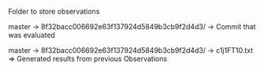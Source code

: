 Folder to store observations

master -> 8f32bacc006692e63f137924d5849b3cb9f2d4d3/ -> Commit that was evaluated

master -> 8f32bacc006692e63f137924d5849b3cb9f2d4d3/ -> c1j1FT10.txt => Generated results from previous Observations
